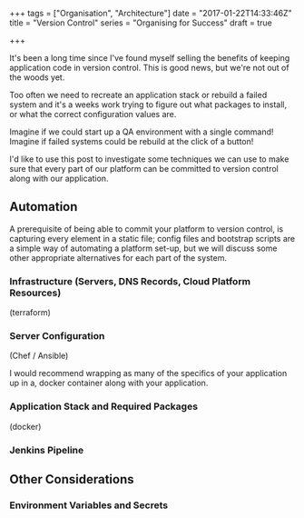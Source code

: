 +++
tags = ["Organisation", "Architecture"]
date = "2017-01-22T14:33:46Z"
title = "Version Control"
series = "Organising for Success"
draft = true

+++


It's been a long time since I've found myself selling the benefits of keeping application code in 
version control. This is good news, but we're not out of the woods yet.

Too often we need to recreate an application stack or rebuild a failed system and it's a weeks work
trying to figure out what packages to install, or what the correct configuration values are.

Imagine if we could start up a QA environment with a single command! Imagine if failed systems could be
rebuild at the click of a button!

I'd like to use this post to investigate some techniques we can use to make sure that every part of our
platform can be committed to version control along with our application.

## Automation

A prerequisite of being able to commit your platform to version control, is capturing every element
in a static file; config files and bootstrap scripts are a simple way of automating a platform set-up,
but we will discuss some other appropriate alternatives for each part of the system.

### Infrastructure (Servers, DNS Records, Cloud Platform Resources)

(terraform)

### Server Configuration

(Chef / Ansible)

I would recommend wrapping as many of the specifics of your application up in a,
 docker container along with your application.

### Application Stack and Required Packages

(docker)

### Jenkins Pipeline


## Other Considerations

### Environment Variables and Secrets
